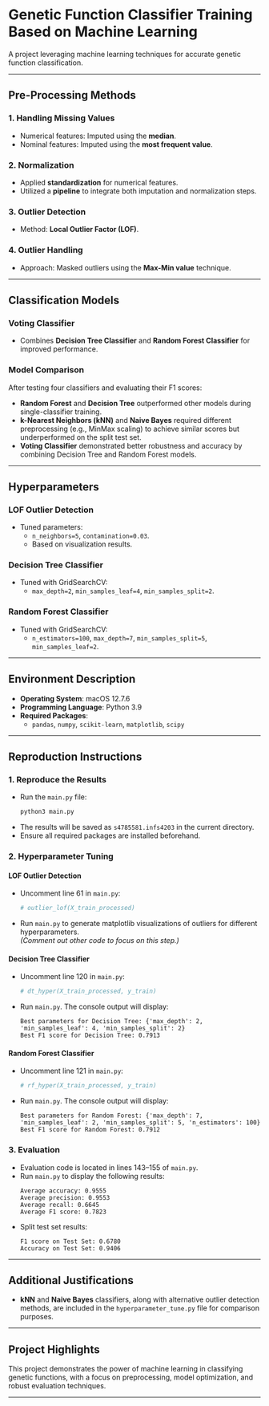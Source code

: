 # **Genetic Function Classifier Training Based on Machine Learning**  
A project leveraging machine learning techniques for accurate genetic function classification.

---

## **Pre-Processing Methods**  
### 1. **Handling Missing Values**  
- Numerical features: Imputed using the **median**.  
- Nominal features: Imputed using the **most frequent value**.

### 2. **Normalization**  
- Applied **standardization** for numerical features.  
- Utilized a **pipeline** to integrate both imputation and normalization steps.

### 3. **Outlier Detection**  
- Method: **Local Outlier Factor (LOF)**.  

### 4. **Outlier Handling**  
- Approach: Masked outliers using the **Max-Min value** technique.

---

## **Classification Models**  
### Voting Classifier  
- Combines **Decision Tree Classifier** and **Random Forest Classifier** for improved performance.  

### Model Comparison  
After testing four classifiers and evaluating their F1 scores:  
- **Random Forest** and **Decision Tree** outperformed other models during single-classifier training.  
- **k-Nearest Neighbors (kNN)** and **Naive Bayes** required different preprocessing (e.g., MinMax scaling) to achieve similar scores but underperformed on the split test set.  
- **Voting Classifier** demonstrated better robustness and accuracy by combining Decision Tree and Random Forest models.

---

## **Hyperparameters**  
### **LOF Outlier Detection**  
- Tuned parameters:  
  - `n_neighbors=5`, `contamination=0.03`.  
  - Based on visualization results.

### **Decision Tree Classifier**  
- Tuned with GridSearchCV:  
  - `max_depth=2`, `min_samples_leaf=4`, `min_samples_split=2`.

### **Random Forest Classifier**  
- Tuned with GridSearchCV:  
  - `n_estimators=100`, `max_depth=7`, `min_samples_split=5`, `min_samples_leaf=2`.

---

## **Environment Description**  
- **Operating System**: macOS 12.7.6  
- **Programming Language**: Python 3.9  
- **Required Packages**:  
  - `pandas`, `numpy`, `scikit-learn`, `matplotlib`, `scipy`  

---

## **Reproduction Instructions**  
### 1. **Reproduce the Results**  
- Run the `main.py` file:  
  ```bash
  python3 main.py
  ```
- The results will be saved as `s4785581.infs4203` in the current directory.  
- Ensure all required packages are installed beforehand.

### 2. **Hyperparameter Tuning**  
#### **LOF Outlier Detection**  
- Uncomment line 61 in `main.py`:  
  ```python
  # outlier_lof(X_train_processed)
  ```
- Run `main.py` to generate matplotlib visualizations of outliers for different hyperparameters.  
*(Comment out other code to focus on this step.)*

#### **Decision Tree Classifier**  
- Uncomment line 120 in `main.py`:  
  ```python
  # dt_hyper(X_train_processed, y_train)
  ```
- Run `main.py`. The console output will display:  
  ```
  Best parameters for Decision Tree: {'max_depth': 2, 'min_samples_leaf': 4, 'min_samples_split': 2}
  Best F1 score for Decision Tree: 0.7913
  ```

#### **Random Forest Classifier**  
- Uncomment line 121 in `main.py`:  
  ```python
  # rf_hyper(X_train_processed, y_train)
  ```
- Run `main.py`. The console output will display:  
  ```
  Best parameters for Random Forest: {'max_depth': 7, 'min_samples_leaf': 2, 'min_samples_split': 5, 'n_estimators': 100}
  Best F1 score for Random Forest: 0.7912
  ```

### 3. **Evaluation**  
- Evaluation code is located in lines 143–155 of `main.py`.  
- Run `main.py` to display the following results:  
  ```
  Average accuracy: 0.9555
  Average precision: 0.9553
  Average recall: 0.6645
  Average F1 score: 0.7823
  ```
- Split test set results:  
  ```
  F1 score on Test Set: 0.6780
  Accuracy on Test Set: 0.9406
  ```

---

## **Additional Justifications**  
- **kNN** and **Naive Bayes** classifiers, along with alternative outlier detection methods, are included in the `hyperparameter_tune.py` file for comparison purposes.

---

## **Project Highlights**  
This project demonstrates the power of machine learning in classifying genetic functions, with a focus on preprocessing, model optimization, and robust evaluation techniques.

---

